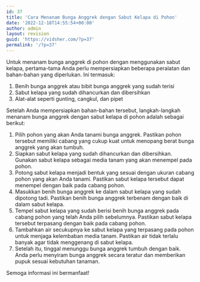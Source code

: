 ```yaml
---
id: 37
title: 'Cara Menanam Bunga Anggrek dengan Sabut Kelapa di Pohon'
date: '2022-12-18T14:55:54+00:00'
author: admin
layout: revision
guid: 'https://vidsher.com/?p=37'
permalink: '/?p=37'
---
```


Untuk menanam bunga anggrek di pohon dengan menggunakan sabut kelapa, pertama-tama Anda perlu mempersiapkan beberapa peralatan dan bahan-bahan yang diperlukan. Ini termasuk:

1. Benih bunga anggrek atau bibit bunga anggrek yang sudah terisi
2. Sabut kelapa yang sudah dihancurkan dan dibersihkan
3. Alat-alat seperti gunting, cangkul, dan pipet

Setelah Anda mempersiapkan bahan-bahan tersebut, langkah-langkah menanam bunga anggrek dengan sabut kelapa di pohon adalah sebagai berikut:

1. Pilih pohon yang akan Anda tanami bunga anggrek. Pastikan pohon tersebut memiliki cabang yang cukup kuat untuk menopang berat bunga anggrek yang akan tumbuh.
2. Siapkan sabut kelapa yang sudah dihancurkan dan dibersihkan. Gunakan sabut kelapa sebagai media tanam yang akan menempel pada pohon.
3. Potong sabut kelapa menjadi bentuk yang sesuai dengan ukuran cabang pohon yang akan Anda tanami. Pastikan sabut kelapa tersebut dapat menempel dengan baik pada cabang pohon.
4. Masukkan benih bunga anggrek ke dalam sabut kelapa yang sudah dipotong tadi. Pastikan benih bunga anggrek terbenam dengan baik di dalam sabut kelapa.
5. Tempel sabut kelapa yang sudah berisi benih bunga anggrek pada cabang pohon yang telah Anda pilih sebelumnya. Pastikan sabut kelapa tersebut terpasang dengan baik pada cabang pohon.
6. Tambahkan air secukupnya ke sabut kelapa yang terpasang pada pohon untuk menjaga kelembaban media tanam. Pastikan air tidak terlalu banyak agar tidak menggenang di sabut kelapa.
7. Setelah itu, tinggal menunggu bunga anggrek tumbuh dengan baik. Anda perlu menyiram bunga anggrek secara teratur dan memberikan pupuk sesuai kebutuhan tanaman.

Semoga informasi ini bermanfaat!